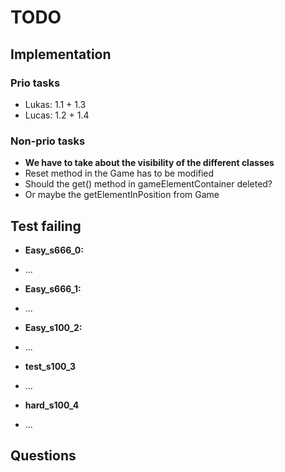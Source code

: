 # TODO
## Implementation
### Prio tasks
* Lukas: 1.1 + 1.3
* Lucas: 1.2 + 1.4

### Non-prio tasks
* <b> We have to take about the visibility of the different classes </b>
* Reset method in the Game has to be modified
* Should the get() method in gameElementContainer deleted?
* Or maybe the getElementInPosition from Game

## Test failing
* <b>Easy_s666_0:</b>
- ...
* <b>Easy_s666_1:</b>
- ...
* <b>Easy_s100_2:</b>
- ...
* <b>test_s100_3</b>
- ...
* <b>hard_s100_4</b>
- ...


## Questions


